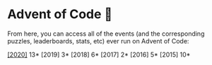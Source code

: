 # Advent of Code :christmas_tree:

From here, you can access all of the events (and the corresponding puzzles, leaderboards, stats, etc) ever run on Advent of Code:

[[2020]](https://adventofcode.com/2020) 13*
[2019]  3*
[2018]  6*
[2017]  2*
[2016]  5*
[2015] 10*
